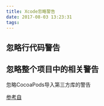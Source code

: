 ```yaml
---
title: Xcode忽略警告
date: 2017-08-03 13:23:31
tags:
---
```



忽略行代码警告
---

忽略整个项目中的相关警告
---

忽略CocoaPods导入第三方库的警告



[参考自](http://www.jianshu.com/p/327078fda8dc)
